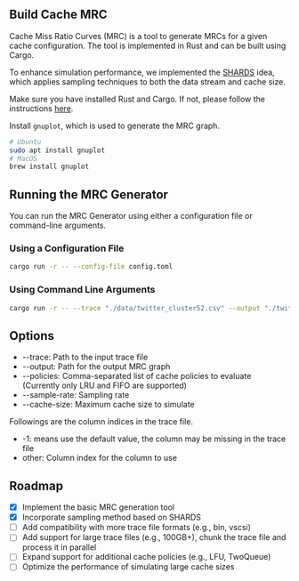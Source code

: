 ## Build Cache MRC

Cache Miss Ratio Curves (MRC) is a tool to generate MRCs for a given cache configuration. The tool is implemented in Rust and can be built using Cargo.

To enhance simulation performance, we implemented the [SHARDS](https://www.usenix.org/conference/atc17/technical-sessions/presentation/waldspurger) idea, which applies sampling techniques to both the data stream and cache size.

Make sure you have installed Rust and Cargo. If not, please follow the instructions [here](https://www.rust-lang.org/tools/install).

Install `gnuplot`, which is used to generate the MRC graph.
```bash
# Ubuntu
sudo apt install gnuplot
# MacOS
brew install gnuplot
```
## Running the MRC Generator
You can run the MRC Generator using either a configuration file or command-line arguments.
### Using a Configuration File
```bash
cargo run -r -- --config-file config.toml
```
### Using Command Line Arguments
```bash
cargo run -r -- --trace "./data/twitter_cluster52.csv" --output "./twitter_52_mrc.png" --policies lru,fifo --sample-rate 0.01 --cache-size=10mb --timestamp 0 --key 1 --size 2
```
## Options
* --trace: Path to the input trace file
* --output: Path for the output MRC graph
* --policies: Comma-separated list of cache policies to evaluate (Currently only LRU and FIFO are supported)
* --sample-rate: Sampling rate
* --cache-size: Maximum cache size to simulate

Followings are the column indices in the trace file.
* -1: means use the default value, the column may be missing in the trace file
* other: Column index for the column to use

## Roadmap
- [x] Implement the basic MRC generation tool
- [x] Incorporate sampling method based on SHARDS
- [ ] Add compatibility with more trace file formats (e.g., bin, vscsi)
- [ ] Add support for large trace files (e.g., 100GB+), chunk the trace file and process it in parallel
- [ ] Expand support for additional cache policies (e.g., LFU, TwoQueue)
- [ ] Optimize the performance of simulating large cache sizes